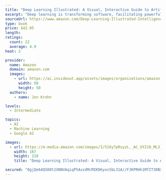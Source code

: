 ```yaml
---
title: "Deep Learning Illustrated: A Visual, Interactive Guide to Artificial Intelligence (Addison-Wesley Data &amp; Analytics Series)"
excerpt: "Deep learning is transforming software, facilitating powerful new artificial intelligence capabilities, and driving unprecedented algorithm performance. Deep Learning Illustrated is uniquely intuitive and offers a complete introduction to the discipline’s techniques. Packed with full-color figures and easy-to-follow code, it sweeps away the complexity of building deep learning models, making the subject approachable and fun to learn."
sourceUrl: https://www.amazon.com/Deep-Learning-Illustrated-Intelligence-Addison-Wesley/dp/0135116694/
type: book
price: $42.05
length: 
ratings:
  count: 22
  average: 4.9
heat: 2

provider:
  name: Amazon
  domain: amazon.com
  images:
    - url: https://ai.insideout.app/assets/images/organizations/amazon.com-50x50.jpg
      width: 50
      height: 50
  authors:
    - name: Jon Krohn

levels:
  - Intermediate

topics:
  - AI
  - Machine Learning
  - Google AI

images:
  - url: https://m.media-amazon.com/images/I/516y7pRsyzL._AC_UY218_ML3_.jpg
    width: 167
    height: 218
    title: "Deep Learning Illustrated: A Visual, Interactive Guide to Artificial Intelligence (Addison-Wesley Data &amp; Analytics Series)"

secured: "0gjQe64QSO0t2XNNVAqiqP5AxzdMcMIKD6yos5bL31A//FJKPRHh1MfIT30BX/SqqitRkS7Kfz2PgHS8AO+fjmxK1iWHbImrfKRJyydQ58xdWr/dUqgjRMsvbag2qjnmRAmjTlBY1sLEeA4afKM8wYJBPuXtju8OvpCx1VO0WpVBU3Q1w2plekUsl0E3qwHXLKVOOky9m3E/mFyUVDJwiSaTdBuGYrFczbYkwa2BT68PiHXSieo3XRiBgV1tZJuXGElDVHjLb/fa2dh4lPorGQ==;WQhuWecksh9gZEsDCJOO1A=="
---
```



